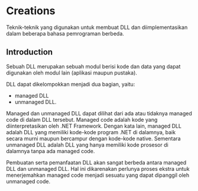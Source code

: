 # Creations

Teknik-teknik yang digunakan untuk membuat DLL dan diimplementasikan dalam beberapa bahasa pemrograman berbeda.

## Introduction

Sebuah DLL merupakan sebuah modul berisi kode dan data yang dapat digunakan oleh modul lain (aplikasi maupun pustaka).

DLL dapat dikelompokkan menjadi dua bagian, yaitu:

- managed DLL
- unmanaged DLL.

Managed dan unmanaged DLL dapat dilihat dari ada atau tidaknya managed code di dalam DLL tersebut. Managed code adalah kode yang diinterpretasikan oleh .NET Framework. Dengan kata lain, managed DLL adalah DLL yang memiliki kode-kode program .NET di dalamnya, baik secara murni maupun bercampur dengan kode-kode native. Sementara unmanaged DLL adalah DLL yang hanya memiliki kode prosesor di dalamnya tanpa ada managed code.

Pembuatan serta pemanfaatan DLL akan sangat berbeda antara managed DLL dan unmanaged DLL. Hal ini dikarenakan perlunya proses ekstra untuk menerjemahkan managed code menjadi sesuatu yang dapat dipanggil oleh unmanaged code.